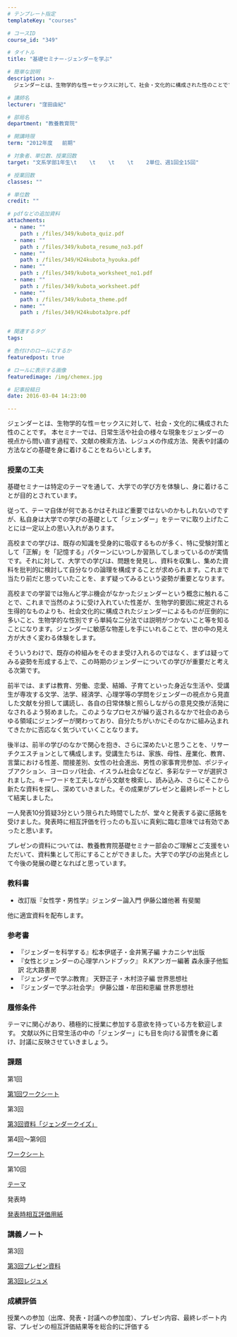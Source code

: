 ```yaml
---
# テンプレート指定
templateKey: "courses"

# コースID
course_id: "349"

# タイトル
title: "基礎セミナー-ジェンダーを学ぶ"

# 簡単な説明
description: >-
  ジェンダーとは、生物学的な性＝セックスに対して、社会・文化的に構成された性のことです。 本セミナーでは、日常生活や社会の様々な現象をジェンダーの視点から問い直す過程で、文献の検索方法、レジュメの作成方...

# 講師名
lecturer: "窪田由紀"

# 部局名
department: "教養教育院"

# 開講時限
term: "2012年度	前期"

# 対象者、単位数、授業回数
target: "文系学部1年生\t    \t    \t    \t    2単位、週1回全15回"

# 授業回数
classes: ""

# 単位数
credit: ""

# pdfなどの追加資料
attachments: 
  - name: "" 
    path : /files/349/kubota_quiz.pdf
  - name: "" 
    path : /files/349/kubota_resume_no3.pdf
  - name: "" 
    path : /files/349/H24kubota_hyouka.pdf
  - name: "" 
    path : /files/349/kubota_worksheet_no1.pdf
  - name: "" 
    path : /files/349/kubota_worksheet.pdf
  - name: "" 
    path : /files/349/kubota_theme.pdf
  - name: "" 
    path : /files/349/H24kubota3pre.pdf


# 関連するタグ
tags:

# 色付けのロールにするか
featuredpost: true

# ロールに表示する画像
featuredimage: /img/chemex.jpg

# 記事投稿日
date: 2016-03-04 14:23:00

---
```

ジェンダーとは、生物学的な性＝セックスに対して、社会・文化的に構成された性のことです。 本セミナーでは、日常生活や社会の様々な現象をジェンダーの視点から問い直す過程で、文献の検索方法、レジュメの作成方法、発表や討議の方法などの基礎を身に着けることをねらいとします。
### 授業の工夫

基礎セミナーは特定のテーマを通して、大学での学び方を体験し、身に着けることが目的とされています。 

従って、テーマ自体が何であるかはそれほど重要ではないのかもしれないのですが、私自身は大学での学びの基礎として「ジェンダー」をテーマに取り上げたことには一定以上の思い入れがあります。 

高校までの学びは、既存の知識を受身的に吸収するものが多く、特に受験対策として「正解」を「記憶する」パターンにいつしか習熟してしまっているのが実情です。それに対して、大学での学びは、問題を発見し、資料を収集し、集めた資料を批判的に検討して自分なりの論理を構成することが求められます。これまで当たり前だと思っていたことを、まず疑ってみるという姿勢が重要となります。 

高校までの学習では殆んど学ぶ機会がなかったジェンダーという概念に触れることで、これまで当然のように受け入れていた性差が、生物学的要因に規定される生得的なものよりも、社会文化的に構成されたジェンダーによるものが圧倒的に多いこと、生物学的な性別ですら単純な二分法では説明がつかないこと等を知ることになります。ジェンダーに敏感な物差しを手にいれることで、世の中の見え方が大きく変わる体験をします。 

そういうわけで、既存の枠組みをそのまま受け入れるのではなく、まずは疑ってみる姿勢を形成する上で、この時期のジェンダーについての学びが重要だと考える次第です。 

前半では、まずは教育、労働、恋愛、結婚、子育てといった身近な生活や、受講生が専攻する文学、法学、経済学、心理学等の学問をジェンダーの視点から見直した文献を分担して講読し、各自の日常体験と照らしながらの意見交換が活発になされるよう努めました。このようなプロセスが繰り返されるなかで社会のあらゆる領域にジェンダーが関わっており、自分たちがいかにそのなかに組み込まれてきたかに否応なく気づいていくことなります。 

後半は、前半の学びのなかで関心を抱き、さらに深めたいと思うことを、リサーチクエスチョンとして構成します。受講生たちは、家族、母性、産業化、教育、言葉における性差、間接差別、女性の社会進出、男性の家事育児参加、ポジティブアクション、ヨーロッパ社会、イスラム社会などなど、多彩なテーマが選択されました。キーワードを工夫しながら文献を検索し、読み込み、さらにそこから新たな資料を探し、深めていきました。その成果がプレゼンと最終レポートとして結実しました。 

一人発表10分質疑3分という限られた時間でしたが、堂々と発表する姿に感銘を受けました。発表時に相互評価を行ったのも互いに真剣に臨む意味では有効であったと思います。 

プレゼンの資料については、教養教育院基礎セミナー部会のご理解とご支援をいただいて、資料集として形にすることができました。大学での学びの出発点として今後の発展の礎となればと思っています。

### 教科書

  * 改訂版『女性学・男性学』ジェンダー論入門 伊藤公雄他著 有斐閣 

他に適宜資料を配布します。 

### 参考書

  * 『ジェンダーを科学する』松本伊瑳子・金井篤子編 ナカニシヤ出版
  * 『女性とジェンダーの心理学ハンドブック』 R.Kアンガー編著 森永康子他監訳 北大路書房
  * 『ジェンダーで学ぶ教育』 天野正子・木村涼子編 世界思想社
  * 『ジェンダーで学ぶ社会学』 伊藤公雄・牟田和恵編 世界思想社

### 履修条件

テーマに関心があり、積極的に授業に参加する意欲を持っている方を歓迎します。 文献以外に日常生活の中の「ジェンダー」にも目を向ける習慣を身に着け、討議に反映させていきましょう。 

### 課題

第1回


[第1回ワークシート](/files/349/kubota_worksheet_no1.pdf) 

第3回


[第3回資料「ジェンダークイズ」](/files/349/kubota_quiz.pdf) 

第4回〜第9回


[ワークシート](/files/349/kubota_worksheet.pdf) 

第10回


[テーマ](/files/349/kubota_theme.pdf) 

発表時


[発表時相互評価用紙](/files/349/H24kubota_hyouka.pdf) 

### 講義ノート

第3回


[第3回プレゼン資料](/files/349/H24kubota3pre.pdf) 


[第3回レジュメ](/files/349/kubota_resume_no3.pdf) 

### 成績評価

授業への参加（出席、発表・討議への参加度）、プレゼン内容、最終レポート内容、プレゼンの相互評価結果等を総合的に評価する
